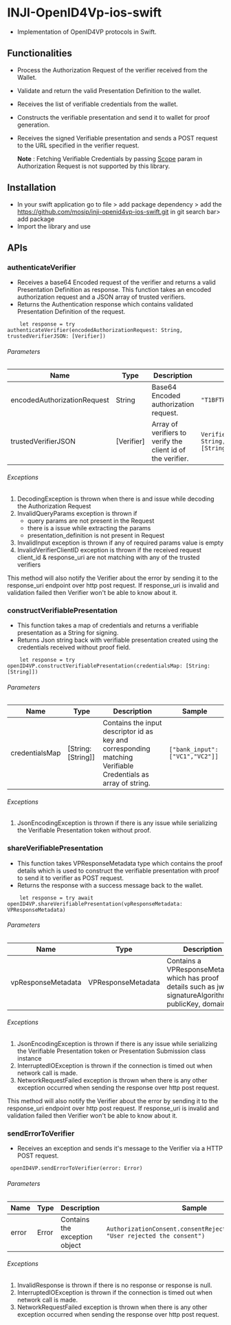 # INJI-OpenID4Vp-ios-swift
- Implementation of OpenID4VP protocols in Swift.

## Functionalities
- Process the Authorization Request of the verifier received from the Wallet.
- Validate and return the valid Presentation Definition to the wallet.
- Receives the list of verifiable credentials from the wallet.
- Constructs the verifiable presentation and send it to wallet for proof generation.
- Receives the signed Verifiable presentation and sends a POST request to the URL specified in the verifier request. 


  **Note** : Fetching Verifiable Credentials by passing [Scope](https://openid.net/specs/openid-4-verifiable-presentations-1_0.html#name-using-scope-parameter-to-re) param in Authorization Request is not supported by this library.

## Installation
- In your swift application go to file > add package dependency > add the  https://github.com/mosip/inji-openid4vp-ios-swift.git in git search bar> add package
- Import the library and use

## APIs

### authenticateVerifier
 - Receives a base64 Encoded request of the verifier and returns a valid Presentation Definition as response.
This function takes an encoded authorization request and a JSON array of trusted verifiers.
 - Returns the Authentication response which contains validated Presentation Definition of the request.



```
    let response = try authenticateVerifier(encodedAuthorizationRequest: String, trustedVerifierJSON: [Verifier])
```

###### Parameters

| Name                         | Type       | Description                                                 | Sample                                              |
|------------------------------|------------|-------------------------------------------------------------|-----------------------------------------------------|
| encodedAuthorizationRequest | String     | Base64 Encoded authorization request.                       | `"T1BFTklENFZQOi8vYXV0"`                            |
| trustedVerifierJSON          | [Verifier] | Array of verifiers to verify the client id of the verifier. | `Verifier(clientId: String, responseUris: [String])` |


###### Exceptions

1. DecodingException is thrown when there is and issue while decoding the Authorization Request
2. InvalidQueryParams exception is thrown if
    - query params are not present in the Request
    - there is a issue while extracting the params
    - presentation_definition is not present in Request
3. InvalidInput exception is thrown if any of required params value is empty
4. InvalidVerifierClientID exception is thrown if the received request client_id & response_uri are not matching with any of the trusted verifiers

This method will also notify the Verifier about the error by sending it to the response_uri endpoint over http post request. If response_uri is invalid and validation failed then Verifier won't be able to know about it.


### constructVerifiablePresentation
- This function takes a map of credentials and returns a verifiable presentation as a String for signing.
- Returns Json string back with verifiable presentation created using the credentials received without proof field.

```
    let response = try openID4VP.constructVerifiablePresentation(credentialsMap: [String: [String]])
```

###### Parameters

| Name                | Type             | Description                                                                                              | Sample                                            |
|---------------------|------------------|----------------------------------------------------------------------------------------------------------|---------------------------------------------------|
| credentialsMap      | [String: [String]] | Contains the input descriptor id as key and corresponding matching Verifiable Credentials as array of string. | `["bank_input":["VC1","VC2"]]`                            |


###### Exceptions

1. JsonEncodingException is thrown if there is any issue while serializing the Verifiable Presentation token without proof.

### shareVerifiablePresentation
- This function takes VPResponseMetadata type which contains the proof details which is used to construct the verifiable presentation with proof to send it to verifier as POST request.
- Returns the response with a success message back to the wallet.

```
    let response = try await openID4VP.shareVerifiablePresentation(vpResponseMetadata: VPResponseMetadata)
```

###### Parameters

| Name                | Type             | Description                                                                                               | Sample                                            |
|---------------------|------------------|-----------------------------------------------------------------------------------------------------------|---------------------------------------------------|
| vpResponseMetadata      | VPResponseMetadata | Contains a VPResponseMetadata which has proof details such as  jws, signatureAlgorithm, publicKey, domain | `VPResponseMetadata(jws: "jws", signatureAlgorithm: "signatureAlgoType", publicKey: "publicKey", domain: "domain")`                            |


###### Exceptions

1. JsonEncodingException is thrown if there is any issue while serializing the Verifiable Presentation token or Presentation Submission class instance
2. InterruptedIOException is thrown if the connection is timed out when network call is made.
3. NetworkRequestFailed exception is thrown when there is any other exception occurred when sending the response over http post request.

This method will also notify the Verifier about the error by sending it to the response_uri endpoint over http post request. If response_uri is invalid and validation failed then Verifier won't be able to know about it.


### sendErrorToVerifier
- Receives an exception and sends it's message to the Verifier via a HTTP POST request.

```
 openID4VP.sendErrorToVerifier(error: Error)
```

###### Parameters

| Name  | Type   | Description                   | Sample                                                                                |
|-------|--------|-------------------------------|---------------------------------------------------------------------------------------|
| error | Error  | Contains the exception object | `AuthorizationConsent.consentRejectedError(message: "User rejected the consent")` |


###### Exceptions

1. InvalidResponse is thrown if there is no response or response is null.
2. InterruptedIOException is thrown if the connection is timed out when network call is made.
3. NetworkRequestFailed exception is thrown when there is any other exception occurred when sending the response over http post request.
